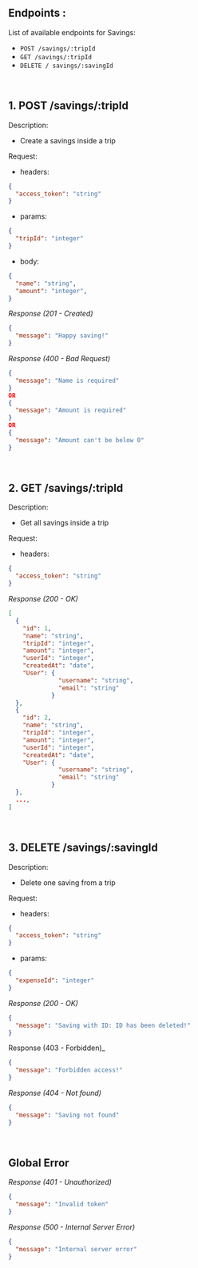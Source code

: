 ## Endpoints :

List of available endpoints for Savings:

- `POST /savings/:tripId`
- `GET /savings/:tripId`
- `DELETE / savings/:savingId`

&nbsp;

## 1. POST /savings/:tripId

Description:
- Create a savings inside a trip

Request:

- headers: 

```json
{
  "access_token": "string"
}
```
- params:

```json
{
  "tripId": "integer"
}
```
- body:

```json
{
  "name": "string",
  "amount": "integer",
}
```

_Response (201 - Created)_

```json
{
  "message": "Happy saving!"
}
```

_Response (400 - Bad Request)_

```json
{
  "message": "Name is required"
}
OR
{
  "message": "Amount is required"
}
OR
{
  "message": "Amount can't be below 0"
}
```

&nbsp;

## 2. GET /savings/:tripId

Description:
- Get all savings inside a trip

Request:

- headers: 

```json
{
  "access_token": "string"
}
```

_Response (200 - OK)_

```json
[
  {
    "id": 1,
    "name": "string",
    "tripId": "integer",
    "amount": "integer",
    "userId": "integer",
    "createdAt": "date",
    "User": {
              "username": "string",
              "email": "string"
            }
  },
  {
    "id": 2,
    "name": "string",
    "tripId": "integer",
    "amount": "integer",
    "userId": "integer",
    "createdAt": "date",
    "User": {
              "username": "string",
              "email": "string"
            }
  },
  ...,
]
```

&nbsp;

## 3. DELETE /savings/:savingId

Description:
- Delete one saving from a trip

Request:

- headers: 

```json
{
  "access_token": "string"
}
```
- params: 

```json
{
  "expenseId": "integer"
}
```

_Response (200 - OK)_

```json
{
  "message": "Saving with ID: ID has been deleted!"
}
```
Response (403 - Forbidden)_

```json
{
  "message": "Forbidden access!"
}
```

_Response (404 - Not found)_

```json
{
  "message": "Saving not found"
}
```
&nbsp;


## Global Error

_Response (401 - Unauthorized)_

```json
{
  "message": "Invalid token"
}
```

_Response (500 - Internal Server Error)_

```json
{
  "message": "Internal server error"
}
```